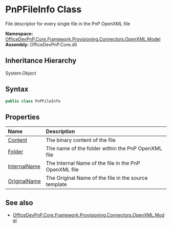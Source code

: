 # PnPFileInfo Class
 File descriptor for every single file in the PnP OpenXML file   

**Namespace:** [OfficeDevPnP.Core.Framework.Provisioning.Connectors.OpenXML.Model](OfficeDevPnP.Core.Framework.Provisioning.Connectors.OpenXML.Model.md)  
**Assembly:** OfficeDevPnP.Core.dll  
## Inheritance Hierarchy
System.Object  
## Syntax
```C#
public class PnPFileInfo
```
## Properties
|**Name**|**Description**|
|:-----|:-----|
| [Content](OfficeDevPnP.Core.Framework.Provisioning.Connectors.OpenXML.Model.PnPFileInfo.Content.md) | The binary content of the file
| [Folder](OfficeDevPnP.Core.Framework.Provisioning.Connectors.OpenXML.Model.PnPFileInfo.Folder.md) | The name of the folder within the PnP OpenXML file
| [InternalName](OfficeDevPnP.Core.Framework.Provisioning.Connectors.OpenXML.Model.PnPFileInfo.InternalName.md) | The Internal Name of the file in the PnP OpenXML file
| [OriginalName](OfficeDevPnP.Core.Framework.Provisioning.Connectors.OpenXML.Model.PnPFileInfo.OriginalName.md) | The Original Name of the file in the source template
## See also
- [OfficeDevPnP.Core.Framework.Provisioning.Connectors.OpenXML.Model](OfficeDevPnP.Core.Framework.Provisioning.Connectors.OpenXML.Model.md)
